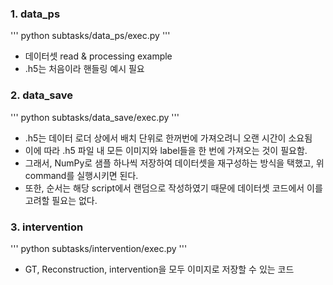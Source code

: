 ### 1. data_ps
'''
python subtasks/data_ps/exec.py
'''
* 데이터셋 read & processing example
* .h5는 처음이라 핸들링 예시 필요
### 2. data_save
'''
python subtasks/data_save/exec.py
'''
* .h5는 데이터 로더 상에서 배치 단위로 한꺼번에 가져오려니 오랜 시간이 소요됨
* 이에 따라 .h5 파일 내 모든 이미지와 label들을 한 번에 가져오는 것이 필요함.
* 그래서, NumPy로 샘플 하나씩 저장하여 데이터셋을 재구성하는 방식을 택했고, 위 command를 실행시키면 된다.
* 또한, 순서는 해당 script에서 랜덤으로 작성하였기 때문에 데이터셋 코드에서 이를 고려할 필요는 없다.
### 3. intervention
'''
python subtasks/intervention/exec.py
'''
* GT, Reconstruction, intervention을 모두 이미지로 저장할 수 있는 코드